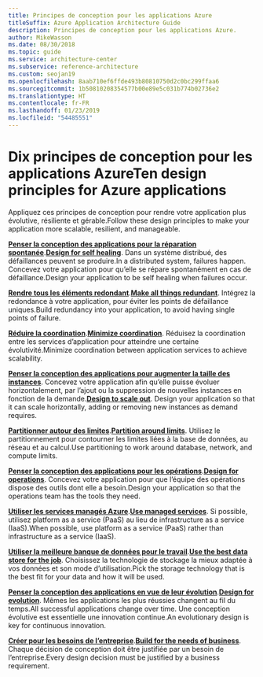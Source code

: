 ```yaml
---
title: Principes de conception pour les applications Azure
titleSuffix: Azure Application Architecture Guide
description: Principes de conception pour les applications Azure.
author: MikeWasson
ms.date: 08/30/2018
ms.topic: guide
ms.service: architecture-center
ms.subservice: reference-architecture
ms.custom: seojan19
ms.openlocfilehash: 8aab710ef6ffde493b80810750d2c0bc299ffaa6
ms.sourcegitcommit: 1b50810208354577b00e89e5c031b774b02736e2
ms.translationtype: HT
ms.contentlocale: fr-FR
ms.lasthandoff: 01/23/2019
ms.locfileid: "54485551"
---
```

# <a name="ten-design-principles-for-azure-applications"></a><span data-ttu-id="a9a47-103">Dix principes de conception pour les applications Azure</span><span class="sxs-lookup"><span data-stu-id="a9a47-103">Ten design principles for Azure applications</span></span>

<span data-ttu-id="a9a47-104">Appliquez ces principes de conception pour rendre votre application plus évolutive, résiliente et gérable.</span><span class="sxs-lookup"><span data-stu-id="a9a47-104">Follow these design principles to make your application more scalable, resilient, and manageable.</span></span>

<span data-ttu-id="a9a47-105">**[Penser la conception des applications pour la réparation spontanée](self-healing.md)**.</span><span class="sxs-lookup"><span data-stu-id="a9a47-105">**[Design for self healing](self-healing.md)**.</span></span> <span data-ttu-id="a9a47-106">Dans un système distribué, des défaillances peuvent se produire.</span><span class="sxs-lookup"><span data-stu-id="a9a47-106">In a distributed system, failures happen.</span></span> <span data-ttu-id="a9a47-107">Concevez votre application pour qu’elle se répare spontanément en cas de défaillance.</span><span class="sxs-lookup"><span data-stu-id="a9a47-107">Design your application to be self healing when failures occur.</span></span>

<span data-ttu-id="a9a47-108">**[Rendre tous les éléments redondant](redundancy.md)**.</span><span class="sxs-lookup"><span data-stu-id="a9a47-108">**[Make all things redundant](redundancy.md)**.</span></span> <span data-ttu-id="a9a47-109">Intégrez la redondance à votre application, pour éviter les points de défaillance uniques.</span><span class="sxs-lookup"><span data-stu-id="a9a47-109">Build redundancy into your application, to avoid having single points of failure.</span></span>

<span data-ttu-id="a9a47-110">**[Réduire la coordination](minimize-coordination.md)**.</span><span class="sxs-lookup"><span data-stu-id="a9a47-110">**[Minimize coordination](minimize-coordination.md)**.</span></span> <span data-ttu-id="a9a47-111">Réduisez la coordination entre les services d’application pour atteindre une certaine évolutivité.</span><span class="sxs-lookup"><span data-stu-id="a9a47-111">Minimize coordination between application services to achieve scalability.</span></span>

<span data-ttu-id="a9a47-112">**[Penser la conception des applications pour augmenter la taille des instances](scale-out.md)**. Concevez votre application afin qu’elle puisse évoluer horizontalement, par l’ajout ou la suppression de nouvelles instances en fonction de la demande.</span><span class="sxs-lookup"><span data-stu-id="a9a47-112">**[Design to scale out](scale-out.md)**. Design your application so that it can scale horizontally, adding or removing new instances as demand requires.</span></span>

<span data-ttu-id="a9a47-113">**[Partitionner autour des limites](partition.md)**.</span><span class="sxs-lookup"><span data-stu-id="a9a47-113">**[Partition around limits](partition.md)**.</span></span> <span data-ttu-id="a9a47-114">Utilisez le partitionnement pour contourner les limites liées à la base de données, au réseau et au calcul.</span><span class="sxs-lookup"><span data-stu-id="a9a47-114">Use partitioning to work around database, network, and compute limits.</span></span>

<span data-ttu-id="a9a47-115">**[Penser la conception des applications pour les opérations](design-for-operations.md)**.</span><span class="sxs-lookup"><span data-stu-id="a9a47-115">**[Design for operations](design-for-operations.md)**.</span></span> <span data-ttu-id="a9a47-116">Concevez votre application pour que l’équipe des opérations dispose des outils dont elle a besoin.</span><span class="sxs-lookup"><span data-stu-id="a9a47-116">Design your application so that the operations team has the tools they need.</span></span>

<span data-ttu-id="a9a47-117">**[Utiliser les services managés Azure](managed-services.md)**.</span><span class="sxs-lookup"><span data-stu-id="a9a47-117">**[Use managed services](managed-services.md)**.</span></span> <span data-ttu-id="a9a47-118">Si possible, utilisez platform as a service (PaaS) au lieu de infrastructure as a service (IaaS).</span><span class="sxs-lookup"><span data-stu-id="a9a47-118">When possible, use platform as a service (PaaS) rather than infrastructure as a service (IaaS).</span></span>

<span data-ttu-id="a9a47-119">**[Utiliser la meilleure banque de données pour le travail](use-the-best-data-store.md)**.</span><span class="sxs-lookup"><span data-stu-id="a9a47-119">**[Use the best data store for the job](use-the-best-data-store.md)**.</span></span> <span data-ttu-id="a9a47-120">Choisissez la technologie de stockage la mieux adaptée à vos données et son mode d’utilisation.</span><span class="sxs-lookup"><span data-stu-id="a9a47-120">Pick the storage technology that is the best fit for your data and how it will be used.</span></span>

<span data-ttu-id="a9a47-121">**[Penser la conception des applications en vue de leur évolution](design-for-evolution.md)**.</span><span class="sxs-lookup"><span data-stu-id="a9a47-121">**[Design for evolution](design-for-evolution.md)**.</span></span> <span data-ttu-id="a9a47-122">Mêmes les applications les plus réussies changent au fil du temps.</span><span class="sxs-lookup"><span data-stu-id="a9a47-122">All successful applications change over time.</span></span> <span data-ttu-id="a9a47-123">Une conception évolutive est essentielle une innovation continue.</span><span class="sxs-lookup"><span data-stu-id="a9a47-123">An evolutionary design is key for continuous innovation.</span></span>

<span data-ttu-id="a9a47-124">**[Créer pour les besoins de l’entreprise](build-for-business.md)**.</span><span class="sxs-lookup"><span data-stu-id="a9a47-124">**[Build for the needs of business](build-for-business.md)**.</span></span> <span data-ttu-id="a9a47-125">Chaque décision de conception doit être justifiée par un besoin de l’entreprise.</span><span class="sxs-lookup"><span data-stu-id="a9a47-125">Every design decision must be justified by a business requirement.</span></span>
